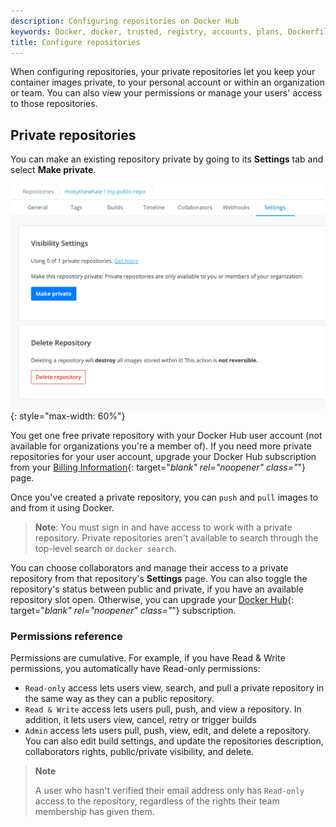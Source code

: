 ```yaml
---
description: Configuring repositories on Docker Hub
keywords: Docker, docker, trusted, registry, accounts, plans, Dockerfile, Docker Hub, webhooks, docs, documentation, creating, deleting, consolidating
title: Configure repositories
---
```


When configuring repositories, your private repositories let you keep your container images private, to your personal account or within an organization or team. You can also view your permissions or manage your users' access to those repositories.


## Private repositories

You can make an existing repository private by going to its **Settings** tab and select **Make private**.

![Make a repo private](../../images/repo-make-private.png){: style="max-width: 60%"}

You get one free private repository with your Docker Hub user account (not
available for organizations you're a member of). If you need more private
repositories for your user account, upgrade your Docker Hub subscription from your [Billing Information](https://hub.docker.com/billing/plan){: target="_blank" rel="noopener" class="_"} page.

Once you've created a private repository, you can `push` and `pull` images to and
from it using Docker.

> **Note**: You must sign in and have access to work with a
> private repository. Private repositories aren't available to search through
> the top-level search or `docker search`.

You can choose collaborators and manage their access to a private
repository from that repository's **Settings** page. You can also toggle the
repository's status between public and private, if you have an available
repository slot open. Otherwise, you can upgrade your
[Docker Hub](https://hub.docker.com/account/billing-plans/){: target="_blank" rel="noopener" class="_"} subscription.

### Permissions reference

Permissions are cumulative. For example, if you have Read & Write permissions,
you automatically have Read-only permissions:

- `Read-only` access lets users view, search, and pull a private repository in the same way as they can a public repository.
- `Read & Write` access lets users pull, push, and view a repository. In addition, it lets users view, cancel, retry or trigger builds
- `Admin` access lets users pull, push, view, edit, and delete a
  repository. You can also edit build settings, and update the repositories description, collaborators rights, public/private visibility, and delete.

> **Note**
>
> A user who hasn't verified their email address only has
> `Read-only` access to the repository, regardless of the rights their team
> membership has given them.


